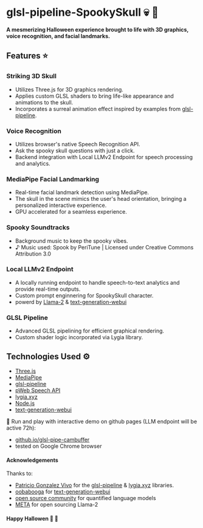 # glsl-pipeline-SpookySkull 💀 🎃
**A mesmerizing Halloween experience brought to life with 3D graphics, voice recognition, and facial landmarks.**

## Features ⭐️

### Striking 3D Skull
- Utilizes Three.js for 3D graphics rendering.
- Applies custom GLSL shaders to bring life-like appearance and animations to the skull.
- Incorporates a surreal animation effect inspired by examples from [glsl-pipeline](http://github.com/patriciogonzalezvivo/glsl-pipeline).

### Voice Recognition
- Utilizes browser's native Speech Recognition API.
- Ask the spooky skull questions with just a click.
- Backend integration with Local LLMv2 Endpoint for speech processing and analytics.

### MediaPipe Facial Landmarking
- Real-time facial landmark detection using MediaPipe.
- The skull in the scene mimics the user's head orientation, bringing a personalized interactive experience.
- GPU accelerated for a seamless experience.

### Spooky Soundtracks
- Background music to keep the spooky vibes. 
- ♪ Music used: Spook by PeriTune | Licensed under Creative Commons Attribution 3.0

### Local LLMv2 Endpoint
- A locally running endpoint to handle speech-to-text analytics and provide real-time outputs.
- Custom prompt enginnering for SpookySkull character. 
- powerd by [Llama-2](https://huggingface.co/TheBloke/Llama-2-7b-Chat-GGUF)  & [text-generation-webui](https://github.com/oobabooga/text-generation-webui)

### GLSL Pipeline
- Advanced GLSL pipelining for efficient graphical rendering.
- Custom shader logic incorporated via Lygia library.  

## Technologies Used :gear:
- [Three.js](https://threejs.org/)
- [MediaPipe](https://github.com/google/mediapipe)
- [glsl-pipeline](http://github.com/patriciogonzalezvivo/glsl-pipeline)
- [pWeb Speech API](https://developer.mozilla.org/en-US/docs/Web/API/Web_Speech_API)
- [lygia.xyz](https://github.com/patriciogonzalezvivo/lygia)
- [Node.js](https://nodejs.org/)
- [text-generation-webui](https://github.com/oobabooga/text-generation-webui)

🚀 Run and play with interactive demo on github pages (LLM endpoint will be active 72h): 
- [github.io/glsl-pipe-cambuffer](https://furmanlukasz.github.io/glsl-pipe-SpookySkull/)
- tested on Google Chrome browser

#### Acknowledgements
Thanks to:
- [Patricio Gonzalez Vivo](https://github.com/patriciogonzalezvivo) for the [glsl-pipeline](http://github.com/patriciogonzalezvivo/glsl-pipeline) & [lygia.xyz](https://github.com/patriciogonzalezvivo/lygia) libraries.
- [oobabooga](https://github.com/oobabooga) for [text-generation-webui](https://github.com/oobabooga/text-generation-webui)
- [open source community](https://huggingface.co/TheBloke/Llama-2-7b-Chat-GGUF) for quantified language models
- [META](https://ai.meta.com/llama/) for open sourcing Llama-2


#### Happy Hallowen 🎃 👻
